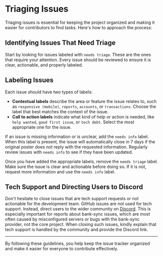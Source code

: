 # Triaging Issues

Triaging issues is essential for keeping the project organized and making it easier for contributors to find tasks. Here's how to approach the process:

## Identifying Issues That Need Triage

Start by looking for issues labeled with `needs triage`. These are the ones that require your attention. Every issue should be reviewed to ensure it is clear, actionable, and properly labeled.

## Labeling Issues

Each issue should have two types of labels:

- **Contextual labels** describe the area or feature the issue relates to, such as `responsive (mobile)`, `reports`, `accounts`, or `transactions`. Choose the label that best matches the context of the issue.
- **Call to action labels** indicate what kind of help or action is needed, like `help wanted`, `good first issue`, or `tech debt`. Select the most appropriate one for the issue.

If an issue is missing information or is unclear, add the `needs info` label. When this label is present, the issue will automatically close in 7 days if the original poster does not reply with the requested information. Regularly review issues with `needs info` to see if they have been updated.

Once you have added the appropriate labels, remove the `needs triage` label. Make sure the issue is clear and actionable before doing so. If it is not, request more information and use the `needs info` label.

## Tech Support and Directing Users to Discord

Don't hesitate to close issues that are tech support requests or not actionable for the development team. GitHub issues are not used for tech support. Instead, direct users to the wider community on [Discord](https://discord.gg/8JfAXSgfRf). This is especially important for reports about bank-sync issues, which are most often caused by misconfigured servers or bugs with the bank-sync provider, not the core project. When closing such issues, kindly explain that tech support is handled by the community and provide the Discord link.

---

By following these guidelines, you help keep the issue tracker organized and make it easier for everyone to contribute effectively.
